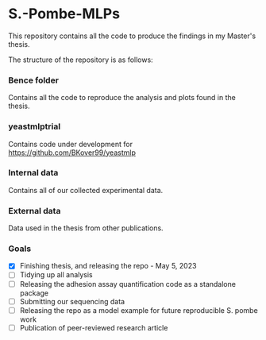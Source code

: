 # S.-Pombe-MLPs
This repository contains all the code to produce the findings in my Master's thesis.


The structure of the repository is as follows:

### Bence folder
Contains all the code to reproduce the analysis and plots found in the thesis.

### yeastmlptrial
Contains code under development for https://github.com/BKover99/yeastmlp

### Internal data
Contains all of our collected experimental data.

### External data
Data used in the thesis from other publications.


### Goals

- [x] Finishing thesis, and releasing the repo - May 5, 2023
- [ ] Tidying up all analysis
- [ ] Releasing the adhesion assay quantification code as a standalone package
- [ ] Submitting our sequencing data
- [ ] Releasing the repo as a model example for future reproducible S. pombe work
- [ ] Publication of peer-reviewed research article
